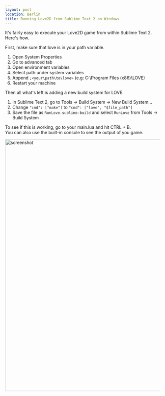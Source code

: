 ```yaml
---
layout: post
location: Berlin
title: Running Love2D from Sublime Text 2 on Windows
---
```

It's fairly easy to execute your Love2D game from within Sublime Text 2. Here's how.

First, make sure that love is in your path variable.

  1. Open System Properties
  2. Go to advanced tab
  3. Open environment variables
  4. Select path under system variables
  5. Append `;<your\path\to\love>` (e.g: C:\Program Files (x86)\LOVE)
  6. Restart your machine

Then all what's left is adding a new build system for LOVE.

  1. In Sublime Text 2, go to Tools -> Build System -> New Build System...
  2. Change `"cmd": ["make"]` to `"cmd": ["love", "$file_path"]`
  3. Save the file as `RunLove.sublime-build` and select `RunLove` from Tools -> Build System

To see if this is working, go to your main.lua and hit CTRL + B.  
You can also use the built-in console to see the output of you game.

<a href="http://i.imgur.com/nSKvX.jpg"><img class="screenshot" src="http://i.imgur.com/nSKvXh.jpg" alt="screenshot" width="820" /></a>